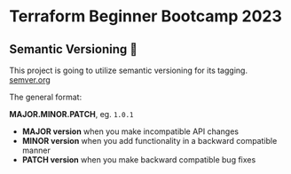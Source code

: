 # Terraform Beginner Bootcamp 2023

## Semantic Versioning :mage:

This project is going to utilize semantic versioning for its tagging.
[semver.org](https://semver.org/)

The general format:

**MAJOR.MINOR.PATCH**, eg. `1.0.1`

- **MAJOR version** when you make incompatible API changes
- **MINOR version** when you add functionality in a backward compatible manner
- **PATCH version** when you make backward compatible bug fixes
